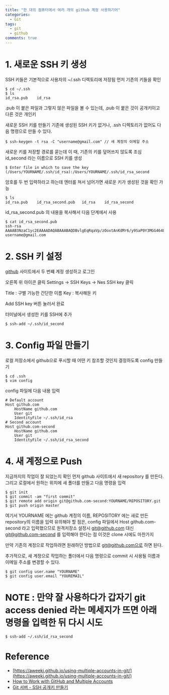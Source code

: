 ```yaml
---
title: "한 대의 컴퓨터에서 여러 개의 github 계정 사용하기어"
categories:
  - Git
tags:
  - git
  - github
comments: true
---
```

# 1. 새로운 SSH 키 생성
SSH 키들은 기본적으로 사용자의 ~/.ssh 디렉토리에 저장됨
먼저 기존의 키들을 확인

```
$ cd ~/.ssh
$ ls
id_rsa.pub    id_rsa
```
.pub 이 붙은 파일과 그렇지 않은 파일을 볼 수 있는데, .pub 이 붙은 것이 공개키이고 다른 것은 개인키

새로운 SSH 키를 만들기
기존에 생성된 SSH 키가 없거나, .ssh 디렉토리가 없어도 다음 명령으로 만들 수 있다.
```
$ ssh-keygen -t rsa -C "username@gmail.com" // 새 계정의 이메일 주소
```

새로운 키를 저장할 경로를 묻는데 이 때, 기존의 키를 덮어쓰지 않도록 조심
id_second 라는 이름으로 SSH 키를 생성
```
$ Enter file in which to save the key (/Users/YOURNAME/.ssh/id_rsa):/Users/YOURNAME/.ssh/id_rsa_second
```

암호를 두 번 입력하라고 하는데 엔터를 쳐서 넘어가면 새로운 키가 생성된 것을 확인 가능
```
$ ls
id_rsa.pub    id_rsa_second.pub   id_rsa    id_rsa_second   
```
id_rsa_second.pub 의 내용을 복사해서 다음 단계에서 사용
```
$ cat id_rsa_second.pub
ssh-rsa AAAAB3NzaC1yc2EAAAADAQABAAABAQDBvlgEqRqaVp/zOoxtAnKdMr6/y9SaP0Y3MGG4648N+MLD6yy+JjOYE3HnLNDWsOhsOXkjr7phVHYBqVd6QtpHZrgw5PXOEo1V00Es+HGcHU0sONLWK/OWtV7598eULXnQfNjPlND/09BW+D5IXI8plNRcjfaD4dRxtSOtolZ5jxxxT4gpR5v17Axm3ut4ukS+6f6GHNYZ4QcZJtlaps+eN0Ol/juEYy47r3l5CPIc9sxyQGE4o5Mm4LhLk769yVQGgGcR21Aj0DuEVN0HyeEZcAbqFqze9ZY5kdtYcI2L4B23X781nlX6zfpeVL9iU9pxkw/UGLUx2bcSGHOfrvhX username@gmail.com
```

# 2. SSH 키 설정
[github](https://github.com/) 사이트에서 두 번쨰 계정 생성하고 로그인

오른쪽 위 아이콘 클릭
Settings -> SSH Keys -> Nes SSH key 클릭

Title : 구별 가능한 간단한 이름
Key : 복사해둔 키

Add SSH key 버튼 눌러서 완료

터미널에서 생성한 키를 SSH에 추가
```
$ ssh-add ~/.ssh/id_second
```

# 3. Config 파일 만들기
로컬 저장소에서 github으로 푸시할 때 어떤 키 참조할 것인지 결정하도록 config 만들기
```
$ cd .ssh
$ vim config
```

config 파일에 다음 내용 입력
```
# Default account
Host github.com
    HostName github.com
    User git
    IdentityFile ~/.ssh/id_rsa
# Second account
Host github.com-second
    HostName github.com
    User git
    IdentityFile ~/.ssh/id_rsa_second
```

# 4. 새 계정으로 Push
지금까지의 작업이 잘 되었는지 확인
먼저 github 사이트에서 새 repository 를 만든다. 그리고 로컬에서 원하는 위치에 새 폴더를 만들고 다음 명령을 입력
```
$ git init
$ git commit -am "first commit"
$ git remote add origin git@github.com-second:YOURNAME/REPOSITORY.git
$ git push origin master
```

여기서 YOURNAME 에는 github 계정의 이름, REPOSITORY 에는 새로 만든 repository의 이름을 입력
유의해야 할 점은, config 파일에서 Host github.com-second 라고 입력했으므로 원격저장소 설정시 git@github.com 대신 git@github.com-second 를 입력해야 한다는 점
이것은 clone 시에도 마찬가지

만약 기존의 계정으로 작업하려면 원래하던 방법으로 git@github.com으로 하면 된다.

추가적으로, 새 계정으로 작업하는 폴더에서 다음 명령으로 commit 시 사용될 이름과 이메일 주소를 변경할 수 있다.
```
$ git config user.name "YOURNAME"
$ git config user.email "YOUREMAIL"
```

# NOTE : 만약 잘 사용하다가 갑자기 git access denied 라는 메세지가 뜨면 아래 명령을 입력한 뒤 다시 시도
```
$ ssh-add ~/.ssh/id_rsa_second
```

# Reference
- [https://aweekj.github.io/using-multiple-accounts-in-git/](https://aweekj.github.io/using-multiple-accounts-in-git/)
- [How to Work with GitHub and Multiple Accounts](https://code.tutsplus.com/tutorials/quick-tip-how-to-work-with-github-and-multiple-accounts--net-22574)
- [Git 서버 - SSH 공개키 만들기](https://git-scm.com/book/ko/v1/Git-%EC%84%9C%EB%B2%84-SSH-%EA%B3%B5%EA%B0%9C%ED%82%A4-%EB%A7%8C%EB%93%A4%EA%B8%B0)
